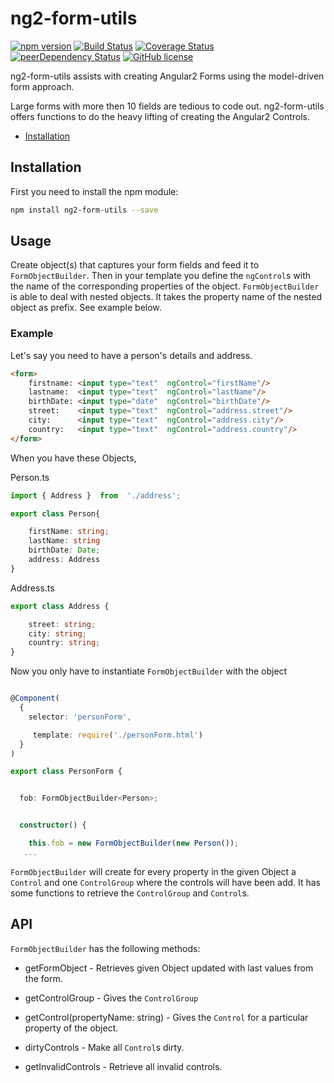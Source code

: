 
# ng2-form-utils
[![npm version](https://img.shields.io/npm/v/ng2-simple-page-scroll.svg?style=flat)](https://www.npmjs.com/package/ng2-form-utils)
[![Build Status](https://travis-ci.org/haiko/ng2-form-utils.svg?branch=master)](https://travis-ci.org/haiko/ng2-form-utils)
[![Coverage Status](https://coveralls.io/repos/github/haiko/ng2-form-utils/badge.svg?branch=master)](https://coveralls.io/github/haiko/ng2-form-utils?branch=master)
[![peerDependency Status](https://david-dm.org/haiko/ng2-form-utils/peer-status.svg)](https://david-dm.org/haiko/ng2-form-utils#info=peerDependencies)
[![GitHub license](https://img.shields.io/badge/license-MIT-blue.svg)](https://raw.githubusercontent.com/haiko/ng2-form-utils/master/LICENSE)

ng2-form-utils assists with creating Angular2 Forms using the model-driven form approach.

Large forms with more then 10 fields are tedious to code out. ng2-form-utils offers functions to do the heavy lifting of creating the Angular2 Controls. 


* [Installation](#installation)

## Installation
First you need to install the npm module:
```sh
npm install ng2-form-utils --save
```

## Usage

Create object(s) that captures your form fields and feed it to `FormObjectBuilder`. Then in your template you define the `ngControl`s with the name of the corresponding properties of the object. 
`FormObjectBuilder` is able to deal with nested objects. It takes the property name of the nested object as prefix.
See example below.

### Example
Let's say you need to have a person's details and address.
```html
<form>
    firstname: <input type="text"  ngControl="firstName"/>
    lastname:  <input type="text"  ngControl="lastName"/>
    birthDate: <input type="date"  ngControl="birthDate"/>
    street:    <input type="text"  ngControl="address.street"/>
    city:      <input type="text"  ngControl="address.city"/>
    country:   <input type="text"  ngControl="address.country"/>
</form>    
```

When you have these Objects,

Person.ts
```typescript
import { Address }  from  './address';

export class Person{

    firstName: string;
    lastName: string
    birthDate: Date;
    address: Address
}
```

Address.ts
```typescript
export class Address {

    street: string;
    city: string;
    country: string;
}
```

Now you only have to instantiate `FormObjectBuilder` with the object

```typescript

@Component(
  {
    selector: 'personForm',

     template: require('./personForm.html')
  }
)

export class PersonForm {


  fob: FormObjectBuilder<Person>;


  constructor() {

    this.fob = new FormObjectBuilder(new Person());
   ...
```

`FormObjectBuilder` will create for every property in the given Object a `Control` and one `ControlGroup`  where the controls will have been add. 
It has some functions to retrieve the `ControlGroup` and `Control`s.


## API

`FormObjectBuilder` has the following methods:

- getFormObject    - Retrieves given Object updated with last values from the form.

- getControlGroup  - Gives the `ControlGroup`

- getControl(propertyName: string) - Gives the `Control` for a particular property of the object.

- dirtyControls - Make all `Control`s dirty.

- getInvalidControls - Retrieve all invalid controls.





